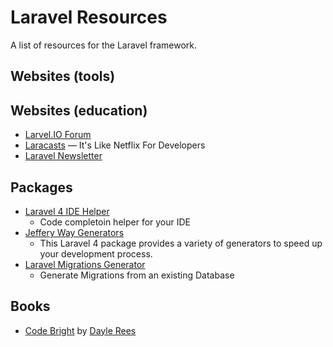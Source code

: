 # Laravel Resources

A list of resources for the Laravel framework.

## Websites (tools)

## Websites (education)

* [Larvel.IO Forum](http://laravel.io/forum)
* [Laracasts](http://www.laracasts.com) &mdash; It's Like Netflix For Developers
* [Laravel Newsletter](http://laravelweekly.com)

## Packages

* [Laravel 4 IDE Helper](https://github.com/barryvdh/laravel-ide-helper)
  - Code completoin helper for your IDE
* [Jeffery Way Generators](https://github.com/JeffreyWay/Laravel-4-Generators)
  - This Laravel 4 package provides a variety of generators to speed up your development process.
* [Laravel Migrations Generator](https://github.com/barryvdh/laravel-migration-generator)
  - Generate Migrations from an existing Database

## Books
* [Code Bright](https://leanpub.com/codebright) by [Dayle Rees](https://github.com/daylerees)
